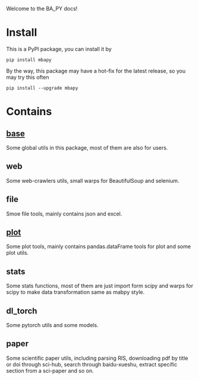 Welcome to the BA_PY docs!

# Install
This is a PyPI package, you can install it by
```
pip install mbapy
```
By the way, this package may have a hot-fix for the latest release, so you may try this often
``` 
pip install --upgrade mbapy
```

# Contains
## [base](base.md)
Some global utils in this package, most of them are also for users.
## web
Some web-crawlers utils, small warps for BeautifulSoup and selenium.
## file
Smoe file tools, mainly contains json and excel.
## [plot](plot.md)
Some plot tools, mainly contains pandas.dataFrame tools for plot and some plot utils.
## stats
Some stats functions, most of them are just import form scipy and warps for scipy to make data transformation same as mabpy style.
## dl_torch
Some pytorch utils and some models.
## paper
Some scientific paper utils, including parsing RIS, downloading pdf by title or doi through sci-hub, search through baidu-xueshu, extract specific section from a sci-paper and so on.